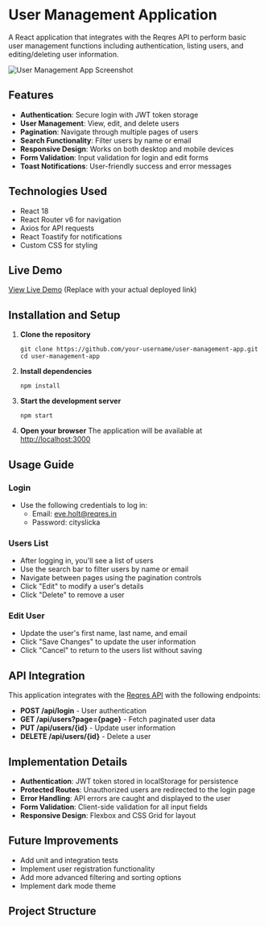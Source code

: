 # User Management Application

A React application that integrates with the Reqres API to perform basic user management functions including authentication, listing users, and editing/deleting user information.

![User Management App Screenshot](screenshot.png)

## Features

- **Authentication**: Secure login with JWT token storage
- **User Management**: View, edit, and delete users
- **Pagination**: Navigate through multiple pages of users
- **Search Functionality**: Filter users by name or email
- **Responsive Design**: Works on both desktop and mobile devices
- **Form Validation**: Input validation for login and edit forms
- **Toast Notifications**: User-friendly success and error messages

## Technologies Used

- React 18
- React Router v6 for navigation
- Axios for API requests
- React Toastify for notifications
- Custom CSS for styling

## Live Demo

[View Live Demo](https://your-username.github.io/user-management-app) (Replace with your actual deployed link)

## Installation and Setup

1. **Clone the repository**
   ```
   git clone https://github.com/your-username/user-management-app.git
   cd user-management-app
   ```

2. **Install dependencies**
   ```
   npm install
   ```

3. **Start the development server**
   ```
   npm start
   ```

4. **Open your browser**
   The application will be available at [http://localhost:3000](http://localhost:3000)

## Usage Guide

### Login

- Use the following credentials to log in:
  - Email: eve.holt@reqres.in
  - Password: cityslicka

### Users List

- After logging in, you'll see a list of users
- Use the search bar to filter users by name or email
- Navigate between pages using the pagination controls
- Click "Edit" to modify a user's details
- Click "Delete" to remove a user

### Edit User

- Update the user's first name, last name, and email
- Click "Save Changes" to update the user information
- Click "Cancel" to return to the users list without saving

## API Integration

This application integrates with the [Reqres API](https://reqres.in/) with the following endpoints:

- **POST /api/login** - User authentication
- **GET /api/users?page={page}** - Fetch paginated user data
- **PUT /api/users/{id}** - Update user information
- **DELETE /api/users/{id}** - Delete a user

## Implementation Details

- **Authentication**: JWT token stored in localStorage for persistence
- **Protected Routes**: Unauthorized users are redirected to the login page
- **Error Handling**: API errors are caught and displayed to the user
- **Form Validation**: Client-side validation for all input fields
- **Responsive Design**: Flexbox and CSS Grid for layout

## Future Improvements

- Add unit and integration tests
- Implement user registration functionality
- Add more advanced filtering and sorting options
- Implement dark mode theme

## Project Structure
